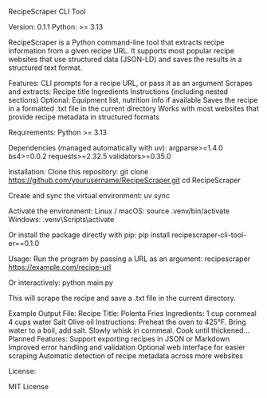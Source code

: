 RecipeScraper CLI Tool

Version: 0.1.1
Python: >= 3.13

RecipeScraper is a Python command-line tool that extracts recipe information from a given recipe URL. It supports most popular recipe websites that use structured data (JSON-LD) and saves the results in a structured text format.

Features:
CLI prompts for a recipe URL, or pass it as an argument
Scrapes and extracts:
Recipe title
Ingredients
Instructions (including nested sections)
Optional: Equipment list, nutrition info if available
Saves the recipe in a formatted .txt file in the current directory
Works with most websites that provide recipe metadata in structured formats

Requirements:
Python >= 3.13

Dependencies (managed automatically with uv):
argparse>=1.4.0
bs4>=0.0.2
requests>=2.32.5
validators>=0.35.0

Installation:
Clone this repository:
git clone https://github.com/yourusername/RecipeScraper.git
cd RecipeScraper

Create and sync the virtual environment:
uv sync

Activate the environment:
Linux / macOS:
source .venv/bin/activate
Windows:
.venv\Scripts\activate

Or install the package directly with pip:
pip install recipescraper-cli-tool-er==0.1.0

Usage:
Run the program by passing a URL as an argument:
recipescraper https://example.com/recipe-url

Or interactively:
python main.py

This will scrape the recipe and save a .txt file in the current directory.

Example Output File:
Recipe Title: Polenta Fries
Ingredients:
1 cup cornmeal
4 cups water
Salt
Olive oil
Instructions:
Preheat the oven to 425°F.
Bring water to a boil, add salt.
Slowly whisk in cornmeal.
Cook until thickened...
Planned Features:
Support exporting recipes in JSON or Markdown
Improved error handling and validation
Optional web interface for easier scraping
Automatic detection of recipe metadata across more websites

License:

MIT License
